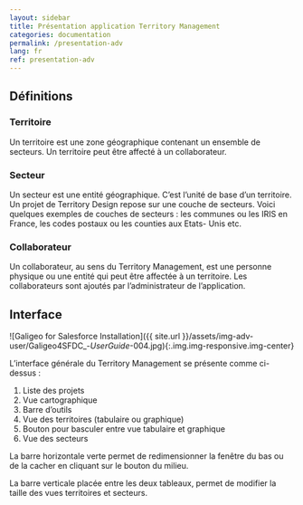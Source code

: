 ```yaml
---
layout: sidebar
title: Présentation application Territory Management
categories: documentation
permalink: /presentation-adv
lang: fr
ref: presentation-adv
---
```


## Définitions

### Territoire

Un territoire est une zone géographique contenant un ensemble de secteurs. Un territoire peut être affecté à un collaborateur.

### Secteur

Un secteur est une entité géographique. C’est l’unité de base d’un territoire. Un projet de Territory Design repose sur une couche de secteurs. Voici quelques exemples de couches de secteurs : les communes ou les IRIS en France, les codes postaux ou les counties aux Etats- Unis etc.

### Collaborateur

Un collaborateur, au sens du Territory Management, est une personne physique ou une entité qui peut être affectée à un territoire. Les collaborateurs sont ajoutés par l’administrateur de l’application.

## Interface

![Galigeo for Salesforce Installation]({{ site.url }}/assets/img-adv-user/Galigeo4SFDC_-_UserGuide_-004.jpg){:.img.img-responsive.img-center}

L’interface générale du Territory Management se présente comme ci-dessus :

1. Liste des projets
2. Vue cartographique
3. Barre d’outils
4. Vue des territoires (tabulaire ou graphique)
5. Bouton pour basculer entre vue tabulaire et graphique
6. Vue des secteurs

La barre horizontale verte permet de redimensionner la fenêtre du bas ou de la cacher en cliquant sur le bouton du milieu.

La barre verticale placée entre les deux tableaux, permet de modifier la taille des vues territoires et secteurs.